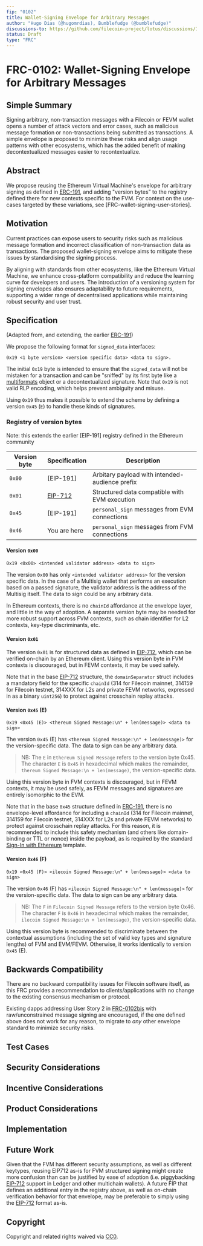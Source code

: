 ```yaml
---
fip: "0102"
title: Wallet-Signing Envelope for Arbitrary Messages
author: "Hugo Dias (@hugomrdias), Bumblefudge (@bumblefudge)"
discussions-to: https://github.com/filecoin-project/lotus/discussions/12761
status: Draft
type: "FRC"
---
```


# FRC-0102: Wallet-Signing Envelope for Arbitrary Messages

## Simple Summary
<!--"If you can't explain it simply, you don't understand it well enough." Provide a simplified and layman-accessible explanation of the FIP.-->

Signing arbitrary, non-transaction messages with a Filecoin or FEVM wallet opens a number of attack vectors and error cases, such as malicious message formation or non-transactions being submitted as transactions.
A simple envelope is proposed to minimize these risks and align usage patterns with other ecosystems, which has the added benefit of making decontextualized messages easier to recontextualize.

## Abstract
<!--A short (~200 words) description of the technical issue being addressed.-->

We propose reusing the Ethereum Virtual Machine's envelope for arbitrary signing as defined in [ERC-191], and adding "version bytes" to the registry defined there for new contexts specific to the FVM.
For context on the use-cases targeted by these variations, see [FRC-wallet-signing-user-stories].

## Motivation
<!--The motivation is critical for FIPs that want to change the Filecoin protocol. It should clearly explain why the existing protocol specification is inadequate to address the problem that the FIP solves. FIP submissions without sufficient motivation may be rejected outright.-->

Current practices can expose users to security risks such as malicious message formation and incorrect classification of non-transaction data as transactions. The proposed wallet-signing envelope aims to mitigate these issues by standardising the signing process.

By aligning with standards from other ecosystems, like the Ethereum Virtual Machine, we enhance cross-platform compatibility and reduce the learning curve for developers and users. The introduction of a versioning system for signing envelopes also ensures adaptability to future requirements, supporting a wider range of decentralised applications while maintaining robust security and user trust.

## Specification
<!--The technical specification should describe the syntax and semantics of any new feature. The specification should be detailed enough to allow competing, interoperable implementations for any current Filecoin implementations. -->

(Adapted from, and extending, the earlier [ERC-191])

We propose the following format for `signed_data` interfaces:

```
0x19 <1 byte version> <version specific data> <data to sign>.
```

The initial `0x19` byte is intended to ensure that the `signed_data` will not be mistaken for a transaction and can be "sniffed" by its first byte like a [multiformats] object or a decontextualized signature. Note that `0x19` is not valid RLP encoding, which helps prevent ambiguity and misuse.

Using `0x19` thus makes it possible to extend the scheme by defining a version `0x45` (`E`) to handle these kinds of signatures.

### Registry of version bytes

Note: this extends the earlier [EIP-191] registry defined in the Ethereum community

| Version byte | Specification  | Description
| ------------ | -------------- | -----------
|    `0x00`    | [EIP-191]      | Arbitary payload with intended-audience prefix
|    `0x01`    | [EIP-712]      | Structured data compatible with EVM execution
|    `0x45`    | [EIP-191]      | `personal_sign` messages from EVM connections
|    `0x46`    | You are here   | `personal_sign` messages from FVM connections

#### Version `0x00`

```
0x19 <0x00> <intended validator address> <data to sign>
```

The version `0x00` has only `<intended validator address>` for the version specific data. In the case of a Multisig wallet that performs an execution based on a passed signature, the validator address is the address of the Multisig itself. The data to sign could be any arbitrary data.

In Ethereum contexts, there is no `chainId` affordance at the envelope layer, and little in the way of adoption.
A separate version byte may be needed for more robust support across FVM contexts, such as chain identifier for L2 contexts, key-type discriminants, etc.

#### Version `0x01`

The version `0x01` is for structured data as defined in [EIP-712], which can be verified on-chain by an Ethereum client.
Using this version byte in FVM contexts is discouraged, but in FEVM contexts, it may be used safely.

Note that in the base [EIP-712] structure, the `domainSeparator` struct includes a mandatory field for the specific `chainId` (314 for Filecoin mainnet, 314159 for Filecoin testnet, 314XXX for L2s and private FEVM networks, expressed in as a binary `uint256`) to protect against crosschain replay attacks.

#### Version `0x45` (E)

```
0x19 <0x45 (E)> <thereum Signed Message:\n" + len(message)> <data to sign>
```

The version `0x45` (E) has `<thereum Signed Message:\n" + len(message)>` for the version-specific data. The data to sign can be any arbitrary data.

> NB: The `E` in `Ethereum Signed Message` refers to the version byte 0x45. The character `E` is `0x45` in hexadecimal which makes the remainder, `thereum Signed Message:\n + len(message)`, the version-specific data.

Using this version byte in FVM contexts is discouraged, but in FEVM contexts, it may be used safely, as FEVM messages and signatures are entirely isomorphic to the EVM.

Note that in the base `0x45` structure defined in [ERC-191], there is no envelope-level affordance for including a `chainId` (314 for Filecoin mainnet, 314159 for Filecoin testnet, 314XXX for L2s and private FEVM networks) to protect against crosschain replay attacks.
For this reason, it is recommended to include this safety mechanism (and others like domain-binding or TTL or nonce) inside the payload, as is required by the standard [Sign-In with Ethereum][ERC-4361] template.

#### Version `0x46` (F)

```
0x19 <0x45 (F)> <ilecoin Signed Message:\n" + len(message)> <data to sign>
```

The version `0x46` (F) has `<ilecoin Signed Message:\n" + len(message)>` for the version-specific data. The data to sign can be any arbitrary data.

> NB: The `F` in `Filecoin Signed Message` refers to the version byte 0x46. The character `F` is `0x46` in hexadecimal which makes the remainder, `ilecoin Signed Message:\n + len(message)`, the version-specific data.

Using this version byte is recommended to discriminate between the contextual assumptions (including the set of valid key types and signature lengths) of FVM and EVM/FEVM.
Otherwise, it works identically to version `0x45` (E).

## Backwards Compatibility
<!--All FIPs that introduce backwards incompatibilities must include a section describing these incompatibilities and their severity. The FIP must explain how the author proposes to deal with these incompatibilities. FIP submissions without a sufficient backwards compatibility treatise may be rejected outright.-->

There are no backward compatibility issues for Filecoin software itself, as this FRC provides a recommendation to clients/applications with no change to the existing consensus mechanism or protocol.

Existing dapps addressing User Story 2 in [FRC-0102bis] with raw/unconstrained message signing are encouraged, if the one defined above does not work for any reason, to migrate to *any* other envelope standard to minimize security risks.

## Test Cases
<!--Test cases for an implementation are mandatory for FIPs affecting consensus changes. Other FIPs can choose to include links to test cases if applicable.-->

## Security Considerations
<!--All FIPs must contain a section that discusses the security implications/considerations relevant to the proposed change. Include information that might be important for security discussions, surfaces risks and can be used throughout the life cycle of the proposal. E.g. include security-relevant design decisions, concerns, important discussions, implementation-specific guidance and pitfalls, an outline of threats and risks and how they are being addressed. FIP submissions missing the "Security Considerations" section will be rejected. A FIP cannot proceed to status "Final" without a Security Considerations discussion deemed sufficient by the reviewers.-->

## Incentive Considerations
<!--All FIPs must contain a section that discusses the incentive implications/considerations relative to the proposed change. Include information that might be important for incentive discussion. A discussion on how the proposed change will incentivize reliable and useful storage is required. FIP submissions missing the "Incentive Considerations" section will be rejected. An FIP cannot proceed to status "Final" without a Incentive Considerations discussion deemed sufficient by the reviewers.-->

## Product Considerations
<!--All FIPs must contain a section that discusses the product implications/considerations relative to the proposed change. Include information that might be important for product discussion. A discussion on how the proposed change will enable better storage-related goods and services to be developed on Filecoin. FIP submissions missing the "Product Considerations" section will be rejected. An FIP cannot proceed to status "Final" without a Product Considerations discussion deemed sufficient by the reviewers.-->


## Implementation
<!--The implementations must be completed before any core FIP is given status "Final", but it need not be completed before the FIP is accepted. While there is merit to the approach of reaching consensus on the specification and rationale before writing code, the principle of "rough consensus and running code" is still useful when it comes to resolving many discussions of API details.-->

## Future Work
<!--A section that lists any unresolved issues or tasks that are part of the FIP proposal. Examples of these include performing benchmarking to know gas fees, validate claims made in the FIP once the final implementation is ready, etc. A FIP can only move to a "Last Call" status once all these items have been resolved.-->

Given that the FVM has different security assumptions, as well as different keytypes, reusing EIP712 as-is for FVM structured signing might create more confusion than can be justified by ease of adoption (i.e. piggybacking [EIP-712] support in Ledger and other multichain wallets).
A future FIP that defines an additional entry in the registry above, as well as on-chain verification behavior for that envelope, may be preferable to simply using the [EIP-712] format as-is.
   
## Copyright
Copyright and related rights waived via [CC0](https://creativecommons.org/publicdomain/zero/1.0/).

[ERC-191]: https://eips.ethereum.org/EIPS/eip-191
[EIP-712]: https://eips.ethereum.org/EIPS/eip-712
[ERC-4361]: https://eips.ethereum.org/EIPS/eip-4361
[multiformats]: https://github.com/multiformats/multiformats
[FRC-0102bis]: ../resources/fip-0102/user-stories.md